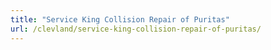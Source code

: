 ```yaml
---
title: "Service King Collision Repair of Puritas"
url: /clevland/service-king-collision-repair-of-puritas/
---
```

